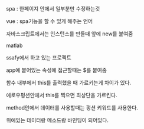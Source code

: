spa : 한페이지 안에서 일부분만 수정하는것

vue : spa기능을 할 수 있게 해주는 언어

자바스크립트에서는 인스턴스를 만들때 앞에 new를 붙여줌



matlab

ssafy에서 하고 있는 프로젝트

app에 붙어있는 속성에 접근할때는 $를 붙여줌



함수 내부에서 this를 출력했을 때 가르키는게 차이가 있다.

에로우펑션안에서 this를 찍으면 최상단을 가르킨다.

method안에서 데이터를 사용할때는 펑션 키워드를 사용한다.

위에있는 데이터랑 메소드랑 바인딩이 되어있다.